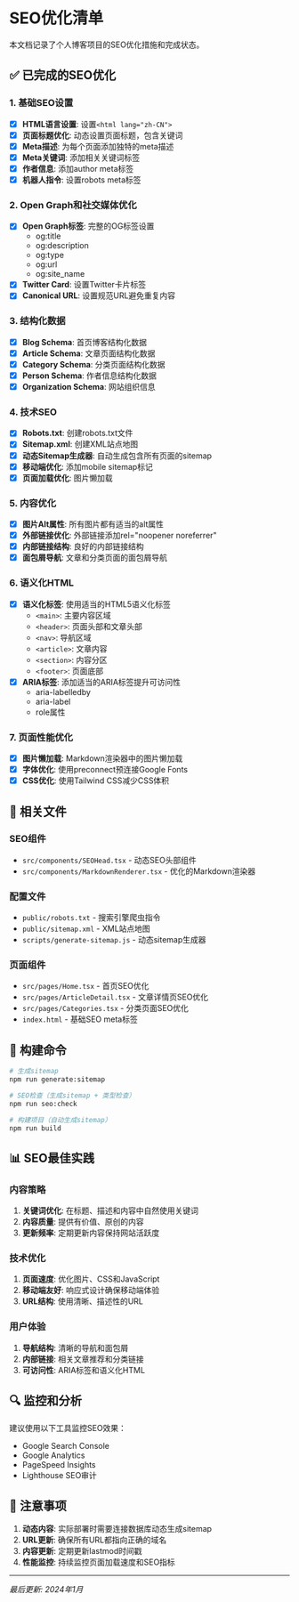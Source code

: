# SEO优化清单

本文档记录了个人博客项目的SEO优化措施和完成状态。

## ✅ 已完成的SEO优化

### 1. 基础SEO设置
- [x] **HTML语言设置**: 设置`<html lang="zh-CN">`
- [x] **页面标题优化**: 动态设置页面标题，包含关键词
- [x] **Meta描述**: 为每个页面添加独特的meta描述
- [x] **Meta关键词**: 添加相关关键词标签
- [x] **作者信息**: 添加author meta标签
- [x] **机器人指令**: 设置robots meta标签

### 2. Open Graph和社交媒体优化
- [x] **Open Graph标签**: 完整的OG标签设置
  - og:title
  - og:description
  - og:type
  - og:url
  - og:site_name
- [x] **Twitter Card**: 设置Twitter卡片标签
- [x] **Canonical URL**: 设置规范URL避免重复内容

### 3. 结构化数据
- [x] **Blog Schema**: 首页博客结构化数据
- [x] **Article Schema**: 文章页面结构化数据
- [x] **Category Schema**: 分类页面结构化数据
- [x] **Person Schema**: 作者信息结构化数据
- [x] **Organization Schema**: 网站组织信息

### 4. 技术SEO
- [x] **Robots.txt**: 创建robots.txt文件
- [x] **Sitemap.xml**: 创建XML站点地图
- [x] **动态Sitemap生成器**: 自动生成包含所有页面的sitemap
- [x] **移动端优化**: 添加mobile sitemap标记
- [x] **页面加载优化**: 图片懒加载

### 5. 内容优化
- [x] **图片Alt属性**: 所有图片都有适当的alt属性
- [x] **外部链接优化**: 外部链接添加rel="noopener noreferrer"
- [x] **内部链接结构**: 良好的内部链接结构
- [x] **面包屑导航**: 文章和分类页面的面包屑导航

### 6. 语义化HTML
- [x] **语义化标签**: 使用适当的HTML5语义化标签
  - `<main>`: 主要内容区域
  - `<header>`: 页面头部和文章头部
  - `<nav>`: 导航区域
  - `<article>`: 文章内容
  - `<section>`: 内容分区
  - `<footer>`: 页面底部
- [x] **ARIA标签**: 添加适当的ARIA标签提升可访问性
  - aria-labelledby
  - aria-label
  - role属性

### 7. 页面性能优化
- [x] **图片懒加载**: Markdown渲染器中的图片懒加载
- [x] **字体优化**: 使用preconnect预连接Google Fonts
- [x] **CSS优化**: 使用Tailwind CSS减少CSS体积

## 📁 相关文件

### SEO组件
- `src/components/SEOHead.tsx` - 动态SEO头部组件
- `src/components/MarkdownRenderer.tsx` - 优化的Markdown渲染器

### 配置文件
- `public/robots.txt` - 搜索引擎爬虫指令
- `public/sitemap.xml` - XML站点地图
- `scripts/generate-sitemap.js` - 动态sitemap生成器

### 页面组件
- `src/pages/Home.tsx` - 首页SEO优化
- `src/pages/ArticleDetail.tsx` - 文章详情页SEO优化
- `src/pages/Categories.tsx` - 分类页面SEO优化
- `index.html` - 基础SEO meta标签

## 🚀 构建命令

```bash
# 生成sitemap
npm run generate:sitemap

# SEO检查（生成sitemap + 类型检查）
npm run seo:check

# 构建项目（自动生成sitemap）
npm run build
```

## 📊 SEO最佳实践

### 内容策略
1. **关键词优化**: 在标题、描述和内容中自然使用关键词
2. **内容质量**: 提供有价值、原创的内容
3. **更新频率**: 定期更新内容保持网站活跃度

### 技术优化
1. **页面速度**: 优化图片、CSS和JavaScript
2. **移动端友好**: 响应式设计确保移动端体验
3. **URL结构**: 使用清晰、描述性的URL

### 用户体验
1. **导航结构**: 清晰的导航和面包屑
2. **内部链接**: 相关文章推荐和分类链接
3. **可访问性**: ARIA标签和语义化HTML

## 🔍 监控和分析

建议使用以下工具监控SEO效果：
- Google Search Console
- Google Analytics
- PageSpeed Insights
- Lighthouse SEO审计

## 📝 注意事项

1. **动态内容**: 实际部署时需要连接数据库动态生成sitemap
2. **URL更新**: 确保所有URL都指向正确的域名
3. **内容更新**: 定期更新lastmod时间戳
4. **性能监控**: 持续监控页面加载速度和SEO指标

---

*最后更新: 2024年1月*